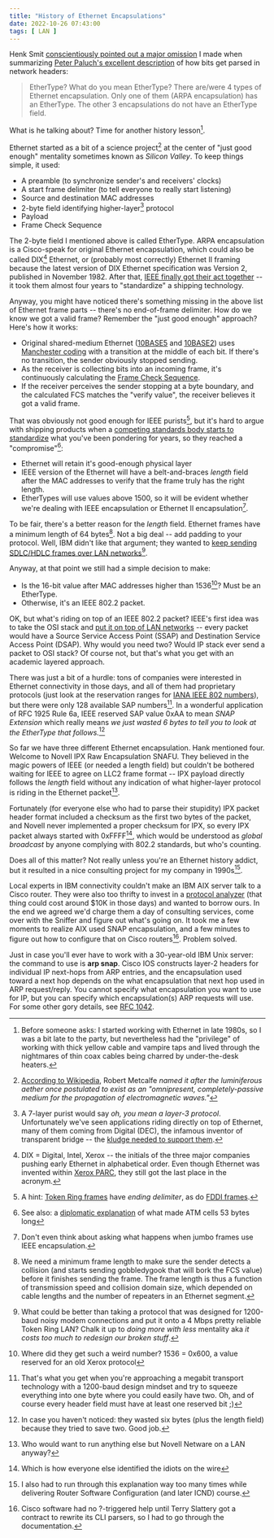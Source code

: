 ```yaml
---
title: "History of Ethernet Encapsulations"
date: 2022-10-26 07:43:00
tags: [ LAN ]
---
```

Henk Smit [conscientiously pointed out a major omission](https://blog.ipspace.net/2022/09/from-bits-to-applications.html#1356) I made when summarizing [Peter Paluch's excellent description](https://blog.ipspace.net/2022/09/from-bits-to-applications.html) of how bits get parsed in network headers:

> EtherType? What do you mean EtherType? There are/were 4 types of Ethernet encapsulation. Only one of them (ARPA encapsulation) has an EtherType. The other 3 encapsulations do not have an EtherType field.

What is he talking about? Time for another history lesson[^BYA].
<!--more-->
Ethernet started as a bit of a science project[^SP] at the center of "just good enough" mentality sometimes known as _Silicon Valley_. To keep things simple, it used:

[^BYA]: Before someone asks: I started working with Ethernet in late 1980s, so I was a bit late to the party, but nevertheless had the "privilege" of working with thick yellow cable and vampire taps and lived through the nightmares of thin coax cables being charred by under-the-desk heaters.

[^SP]: [According to Wikipedia](https://en.wikipedia.org/wiki/Ethernet), Robert Metcalfe _named it after the luminiferous aether once postulated to exist as an "omnipresent, completely-passive medium for the propagation of electromagnetic waves."_

* A preamble (to synchronize sender's and receivers' clocks)
* A start frame delimiter (to tell everyone to really start listening)
* Source and destination MAC addresses
* 2-byte field identifying higher-layer[^HL] protocol
* Payload
* Frame Check Sequence

The 2-byte field I mentioned above is called EtherType. ARPA encapsulation is a Cisco-speak for original Ethernet encapsulation, which could also be called DIX[^DIX] Ethernet, or (probably most correctly) Ethernet II framing because the latest version of DIX Ethernet specification was Version 2, published in November 1982. After that, [IEEE finally got their act together](https://en.wikipedia.org/wiki/Ethernet#History) -- it took them almost four years to "standardize" a shipping technology.

Anyway, you might have noticed there's something missing in the above list of Ethernet frame parts -- there's no end-of-frame delimiter. How do we know we got a valid frame? Remember the "just good enough" approach? Here's how it works:

* Original shared-medium Ethernet ([10BASE5](https://en.wikipedia.org/wiki/10BASE5) and [10BASE2](https://en.wikipedia.org/wiki/10BASE2)) uses [Manchester coding](https://en.wikipedia.org/wiki/Manchester_code) with a transition at the middle of each bit. If there's no transition, the sender obviously stopped sending.
* As the receiver is collecting bits into an incoming frame, it's continuously calculating the [Frame Check Sequence](https://en.wikipedia.org/wiki/Ethernet_frame#Frame_check_sequence).
* If the receiver perceives the sender stopping at a byte boundary, and the calculated FCS matches the "verify value", the receiver believes it got a valid frame.

That was obviously not good enough for IEEE purists[^TR], but it's hard to argue with shipping products when a [competing standards body starts to standardize](https://en.wikipedia.org/wiki/Ethernet#Standardization) what you've been pondering for years, so they reached a "compromise"[^ATM]:

* Ethernet will retain it's good-enough physical layer
* IEEE version of the Ethernet will have a belt-and-braces *length* field after the MAC addresses to verify that the frame truly has the right length.
* EtherTypes will use values above 1500, so it will be evident whether we're dealing with IEEE encapsulation or Ethernet II encapsulation[^JF].

[^HL]: A 7-layer purist would say _oh, you mean a layer-3 protocol_. Unfortunately we've seen applications riding directly on top of Ethernet, many of them coming from Digital (DEC), the infamous inventor of transparent bridge -- the [kludge needed to support them](https://blog.ipspace.net/2010/07/bridges-kludge-that-shouldnt-exist.html).

[^DIX]: DIX = Digital, Intel, Xerox -- the initials of the three major companies pushing early Ethernet in alphabetical order. Even though Ethernet was invented within [Xerox PARC](https://en.wikipedia.org/wiki/PARC_(company)), they still got the last place in the acronym.

[^TR]: A hint: [Token Ring frames](https://en.wikipedia.org/wiki/Token_Ring#Data) have *ending delimiter*, as do [FDDI frames](https://en.wikipedia.org/wiki/Fiber_Distributed_Data_Interface#Frame_format).

[^ATM]: See also: a [diplomatic explanation](https://en.wikipedia.org/wiki/Asynchronous_Transfer_Mode#Protocol_architecture) of what made ATM cells 53 bytes long

[^JF]: Don't even think about asking what happens when jumbo frames use IEEE encapsulation.

To be fair, there's a better reason for the *length* field. Ethernet frames have a minimum length of 64 bytes[^RUNT]. Not a big deal -- add padding to your protocol. Well, IBM didn't like that argument; they wanted to [keep sending SDLC/HDLC frames over LAN networks](https://en.wikipedia.org/wiki/IEEE_802.2#Control_Field)[^SDLC].

[^RUNT]: We need a minimum frame length to make sure the sender detects a collision (and starts sending gobbledygook that will bork the FCS value) before it finishes sending the frame. The frame length is thus a function of transmission speed and collision domain size, which depended on cable lengths and the number of repeaters in an Ethernet segment.

[^SDLC]: What could be better than taking a protocol that was designed for 1200-baud noisy modem connections and put it onto a 4 Mbps pretty reliable Token Ring LAN? Chalk it up to _doing more with less_ mentality aka _it costs too much to redesign our broken stuff_.

Anyway, at that point we still had a simple decision to make:

* Is the 16-bit value after MAC addresses higher than 1536[^600]? Must be an EtherType.
* Otherwise, it's an IEEE 802.2 packet.

[^600]: Where did they get such a weird number? 1536 = 0x600, a value reserved for an old Xerox protocol

OK, but what's riding on top of an IEEE 802.2 packet? IEEE's first idea was to take the OSI stack and [put it on top of LAN networks](https://en.wikipedia.org/wiki/IEEE_802.2#LSAP_values) -- every packet would have a Source Service Access Point (SSAP) and Destination Service Access Point (DSAP). Why would you need two? Would IP stack ever send a packet to OSI stack? Of course not, but that's what you get with an academic layered approach.

There was just a bit of a hurdle: tons of companies were interested in Ethernet connectivity in those days, and all of them had proprietary protocols (just look at the reservation ranges for [IANA IEEE 802 numbers](https://www.iana.org/assignments/ieee-802-numbers/ieee-802-numbers.xhtml)), but there were only 128 available SAP numbers[^SAP8]. In a wonderful application of RFC 1925 Rule 6a, IEEE reserved SAP value 0xAA to mean *SNAP Extension* which really means _we just wasted 6 bytes to tell you to look at the EtherType that follows._[^W6]

[^SAP8]: That's what you get when you're approaching a megabit transport technology with a 1200-baud design mindset and try to squeeze everything into one byte where you could easily have two. Oh, and of course every header field must have at least one reserved bit ;)

[^W6]: In case you haven't noticed: they wasted six bytes (plus the length field) because they tried to save two. Good job.

So far we have three different Ethernet encapsulation. Hank mentioned four. Welcome to Novell IPX Raw Encapsulation SNAFU. They believed in the magic powers of IEEE (or needed a length field) but couldn't be bothered waiting for IEEE to agree on LLC2 frame format -- IPX payload directly follows the *length* field without any indication of what higher-layer protocol is riding in the Ethernet packet[^NE].

[^NE]: Who would want to run anything else but Novell Netware on a LAN anyway?

Fortunately (for everyone else who had to parse their stupidity) IPX packet header format included a checksum as the first two bytes of the packet, and Novell never implemented a proper checksum for IPX, so every IPX packet always started with 0xFFFF[^IOTW], which would be understood as _global broadcast_ by anyone complying with 802.2 standards, but who's counting.

[^IOTW]: Which is how everyone else identified the idiots on the wire

Does all of this matter? Not really unless you're an Ethernet history addict, but it resulted in a nice consulting project for my company in 1990s[^RSC].

[^RSC]: I also had to run through this explanation way too many times while delivering Router Software Configuration (and later ICND) course.

Local experts in IBM connectivity couldn't make an IBM AIX server talk to a Cisco router. They were also too thrifty to invest in a [protocol analyzer](https://en.wikipedia.org/wiki/Sniffer_(protocol_analyzer)) (that thing could cost around $10K in those days) and wanted to borrow ours. In the end we agreed we'd charge them a day of consulting services, come over with the Sniffer and figure out what's going on. It took me a few moments to realize AIX used SNAP encapsulation, and a few minutes to figure out how to configure that on Cisco routers[^IOSH]. Problem solved.

Just in case you'll ever have to work with a 30-year-old IBM Unix server: the command to use is **arp snap**. Cisco IOS constructs layer-2 headers for individual IP next-hops from ARP entries, and the encapsulation used toward a next hop depends on the what encapsulation that next hop used in ARP request/reply. You cannot specify what encapsulation you want to use for IP, but you can specify which encapsulation(s) ARP requests will use. For some other gory details, see [RFC 1042](https://datatracker.ietf.org/doc/html/rfc1042).

[^IOSH]: Cisco software had no ?-triggered help until Terry Slattery got a contract to rewrite its CLI parsers, so I had to go through the documentation.